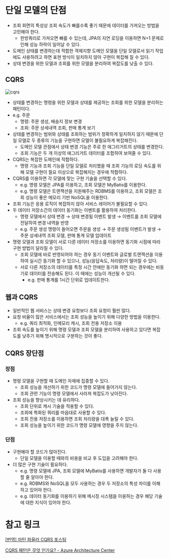 # 단일 모델의 단점

- 조회 회면의 특성상 조회 속도가 빠를수록 좋기 때문에 데이터를 가져오는 방법을 고민해야 한다.
    - 한방쿼리로 가져오면 빠를 수 있는데, JPA의 지연 로딩을 이용하면 N+1 문제로 인해 성능 하락이 일어날 수 있다.
- 도메인 상태를 변경하는데 적합한 객체지향 도메인 모델을 단일 모델로서 읽기 작업에도 사용하려고 하면 표현 방식이 일치하지 않아 구현이 복잡해 질 수 있다.
- 상태 변경을 위한 모델과 조회를 위한 모델을 분리하여 복잡도를 낮출 수 있다.

## CQRS

![cqrs](./ks_kim/cqrs.png)

- 상태를 변경하는 명령을 위한 모델과 상태를 제공하는 조회를 위한 모델을 분리하는 패턴이다.
- e.g. 주문
    - 명령: 주문 생성, 배송지 정보 변경
    - 조회: 주문 상세내역 조회, 판매 통계 보기
- 상태를 변경하는 범위와 상태를 조회하는 범위가 정확하게 일치하지 않기 때문에 단일 모델로 두 종류의 기능을 구현하면 모델이 불필요하게 복잡해진다.
    - 도메인 모델 관점에서 상태 변경 기능은 주로 한 애그리거트의 상태를 변경한다.
    - 조회 기능은 두 개 이상의 애그리거트 데이터를 조합하여 보여줄 수 있다.
- CQRS는 복잡한 도메인에 적합하다.
    - 명령 기능과 조회 기능을 단일 모델로 처리했을 때 조회 기능의 로딩 속도를 위해 모델 구현이 필요 이상으로 복잡해지는 경우에 적합하다.
- CQRS를 이용하면 각 모델에 맞는 구현 기술을 선택할 수 있다.
    - e.g. 명령 모델은 JPA를 이용하고, 조회 모델은 MyBatis를 이용한다.
    - e.g. 명령 모델은 트랜잭션을 지원해주는 RDBMS를 이용하고, 조회 모델은 조회 성능이 좋은 메모리 기반 NoSQL을 이용한다.
- 조회 기능은 응용 로직이 복잡하지 않아 서비스 레이어가 불필요할 수 있다.
- 두 데이터 저장소간의 데이터 동기화는 이벤트를 활용하여 처리한다.
    - 명령 모델에서 상태 변경 → 상태 변경됨 이벤트 발생 → 이벤트를 조회 모델에 전달하여 변경 내역을 반영
    - e.g. 주문 생성 명령이 들어오면 주문을 생성 → 주문 생성됨 이벤트가 발생 → 주문 상세내역 조회 모델, 판매 통계 모델 업데이트
- 명령 모델과 조회 모델이 서로 다른 데이터 저장소를 이용하면 동기화 시점에 따라 구현 방법이 달라질 수 있다.
    - 조회 모델에 바로 반영되어야 하는 경우 동기 이벤트와 글로벌 트랜잭션을 이용하여 실시간 동기화 할 수 있으나, 성능(응답속도, 처리량)이 떨어질 수 있다.
    - 서로 다른 저장소의 데이터를 특정 시간 안에만 동기화 하면 되는 경우에는 비동기로 데이터를 전송해도 된다. 이 때에는 성능이 개선될 수 있다.
        - e.g. 판매 통계를 1시간 단위로 업데이트한다.

## 웹과 CQRS

- 일반적인 웹 서비스는 상태 변경 요청보다 조회 요청이 훨씬 많다.
- 요청 비율이 많은 서비스에서는 조회 성능을 높이기 위해 다양한 방법을 이용한다.
    - e.g. 쿼리 최적화, 인메모리 캐시, 조회 전용 저장소 이용
- 조회 속도를 높이기 위해 명령 모델과 조회 모델을 분리하여 사용하고 있다면 복잡도를 낮추기 위해 명시적으로 구분하는 것이 좋다.

## CQRS 장단점

### 장점

- 명령 모델을 구현할 때 도메인 자체에 집중할 수 있다.
    - 조회 성능을 개선하기 위한 코드가 명령 모델에 들어가지 않는다.
    - 조회 관련 기능이 명령 모델에서 사라져 복잡도가 낮아진다.
- 조회 성능을 향상시키는 데 유리하다.
    - 조회 단위로 캐시 기술을 적용할 수 있다.
    - 조회에 특화된 쿼리를 마음대로 사용할 수 있다.
    - 조회 전용 저장소를 이용하면 조회 처리량을 대폭 늘릴 수 있다.
    - 조회 성능을 높이기 위한 코드가 명령 모델에 영향을 주지 않는다.

### 단점

- 구현해야 할 코드가 많아진다.
    - 단일 모델을 이용할 때와의 비용을 비교 후 도입을 고려해야 한다.
- 더 많은 구현 기술이 필요하다.
    - e.g. 명령 모델에 JPA, 조회 모델에 MyBatis를 사용하면 개발자가 둘 다 사용할 줄 알아야 한다.
    - e.g. RDBMS와 NoSQL을 모두 사용하는 경우 두 저장소의 특성 차이를 이해하고 있어야 한다.
    - e.g. 데이터 동기화를 이용하기 위해 메시징 시스템을 이용하는 경우 해당 기술에 대한 지식이 있어야 한다.

# 참고 링크

[[번역] 마틴 파울러 CQRS 포스팅](https://medium.com/@joohotheman/%EB%B2%88%EC%97%AD-%EB%A7%88%ED%8B%B4-%ED%8C%8C%EC%9A%B8%EB%9F%AC-cqrs-%ED%8F%AC%EC%8A%A4%ED%8C%85-245c63bb1e58)

[CQRS 패턴은 무엇 인가요? - Azure Architecture Center](https://docs.microsoft.com/ko-kr/azure/architecture/patterns/cqrs)
